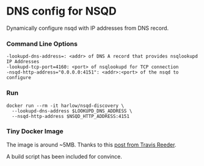 # DNS config for NSQD

Dynamically configure nsqd with IP addresses from DNS record.

### Command Line Options

```
-lookupd-dns-address=: <addr> of DNS A record that provides nsqlookupd IP Addresses
-lookupd-tcp-port=4160: <port> of nsqlookupd for TCP connection
-nsqd-http-address="0.0.0.0:4151": <addr>:<port> of the nsqd to configure
```

### Run

```
docker run --rm -it harlow/nsqd-discovery \
  --lookupd-dns-address $LOOKUPD_DNS_ADDRESS \
  --nsqd-http-address $NSQD_HTTP_ADDRESS:4151
```

### Tiny Docker Image

The image is around ~5MB. Thanks to this [post from Travis Reeder](
http://www.iron.io/blog/2015/07/an-easier-way-to-create-tiny-golang-docker-images.html).

A build script has been included for convince.
